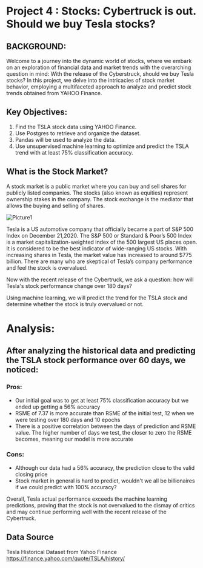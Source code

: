 # Project 4 : Stocks: Cybertruck is out. Should we buy Tesla stocks?


## BACKGROUND:
Welcome to a journey into the dynamic world of stocks, where we embark on an exploration of financial data and market trends with the overarching question in mind: With the release of the Cyberstruck, should we buy Tesla stocks? In this project, we delve into the intricacies of stock market behavior, employing a multifaceted approach to analyze and predict stock trends obtained from YAHOO Finance.

## Key Objectives:
1. Find the TSLA stock data using YAHOO Finance.
2. Use Postgres to retrieve and organize the dataset.
3. Pandas will be used to analyze the data.
4. Use unsupervised machine learning to optimize and predict the TSLA trend with at least 75% classification accuracy. 

## What is the Stock Market?

A stock market is a public market where you can buy and sell shares for publicly listed companies. The stocks (also known as equities) represent ownership stakes in the company. The stock exchange is the mediator that allows the buying and selling of shares.


  ![Picture1](https://github.com/d-p1/project4_group3/assets/134445591/8eb0b0fc-28ef-43e5-8f05-9b18d7a89eaa)



Tesla is a US automotive company that officially became a part of S&P 500 Index on December 21,2020. The S&P 500 or Standard & Poor’s 500 Index is a market capitalization-weighted index of the 500 largest US places open. It is considered to be the best indicator of wide-ranging US stocks. With increasing shares in Tesla, the market value has increased to around $775 billion. There are many who are skeptical of Tesla’s company performance and feel the stock is overvalued.


Now with the recent release of the Cybertruck, we ask a question: how will Tesla's stock performance change over 180 days? 

Using machine learning, we will predict the trend for the TSLA stock and determine whether the stock is truly overvalued or not.

# Analysis:

## After analyzing the historical data and predicting the TSLA stock performance over 60 days, we noticed:

### Pros:
* Our initial goal was to get at least 75% classification accuracy but we ended up getting a 56% accuracy
* RSME of 7.37 is more accurate than RSME of the initial test, 12 when we were testing over 180 days and 10 epochs
* There is a positive correlation between the days of prediction and RSME value. The higher number of days we test, the closer to zero the RSME becomes, meaning our model is more accurate 

### Cons:
* Although our data had a 56% accuracy, the prediction close to the valid closing price
* Stock market in general is hard to predict, wouldn't we all be billionaires if we could predict with 100% accuracy?

Overall, Tesla actual performance exceeds the machine learning predictions, proving that the stock is not overvalued to the dismay of critics and may continue performing well with the recent release of the Cybertruck.

## Data Source
Tesla Historical Dataset from Yahoo Finance
https://finance.yahoo.com/quote/TSLA/history/
 
